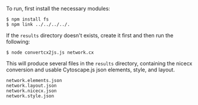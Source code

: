 To run, first install the necessary modules:
```
$ npm install fs
$ npm link ../../../../.
```

If the ```results``` directory doesn't exists, create it first and then run the following:

```
$ node convertcx2js.js network.cx
```

This will produce several files in the ```results``` directory, containing the nicecx conversion and usable Cytoscape.js json elements, style, and layout.

```
network.elements.json
network.layout.json
network.nicecx.json
network.style.json
```
